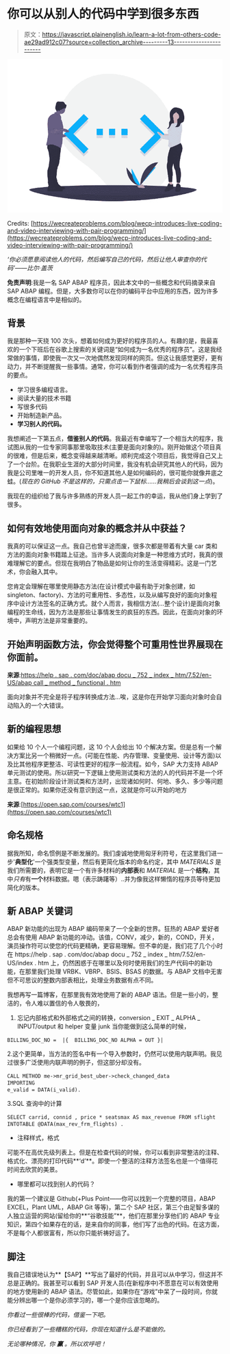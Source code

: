 # 你可以从别人的代码中学到很多东西

> 原文：<https://javascript.plainenglish.io/learn-a-lot-from-others-code-ae29ad912c07?source=collection_archive---------13----------------------->

![](img/3fb0f7616c012e11b1b448715da2acab.png)

Credits: [https://wecreateproblems.com/blog/wecp-introduces-live-coding-and-video-interviewing-with-pair-programming/](https://wecreateproblems.com/blog/wecp-introduces-live-coding-and-video-interviewing-with-pair-programming/)

*‘你必须愿意阅读他人的代码，然后编写自己的代码，然后让他人审查你的代码’——比尔·盖茨*

**免责声明**:我是一名 SAP ABAP 程序员，因此本文中的一些概念和代码摘录来自 SAP ABAP 编程。但是，大多数你可以在你的编码平台中应用的东西，因为许多概念在编程语言中是相似的。

## **背景**

我是那种一天挠 100 次头，想着如何成为更好的程序员的人。有趣的是，我最喜欢的一个下班后在谷歌上搜索的关键词是“如何成为一名优秀的程序员”。这是我经常做的事情，即使我一次又一次地偶然发现同样的网页。但这让我感觉更好，更有动力，并不断提醒我一些事情。通常，你可以看到作者强调的成为一名优秀程序员的要点。

*   学习很多编程语言。
*   阅读大量的技术书籍
*   写很多代码
*   开始制造新产品。
*   **学习别人的代码。**

我想阐述一下第五点，**借鉴别人的代码**。我最近有幸编写了一个相当大的程序，我试图从我的一位专家同事那里吸取技术(主要是面向对象的)。刚开始做这个项目真的很难，但是后来，概念变得越来越清晰。顺利完成这个项目后，我觉得自己又上了一个台阶。在我职业生涯的大部分时间里，我没有机会研究其他人的代码，因为我是公司里唯一的开发人员，你不知道其他人是如何编码的，很可能你就像井底之蛙。(*现在的 GitHub 不是这样的，只需点击一下鼠标……我稍后会谈到这一点*)。

我现在的组织给了我与许多熟练的开发人员一起工作的幸运，我从他们身上学到了很多。

## 如何有效地使用面向对象的概念并从中获益？

我真的可以保证这一点。我自己也曾半途而废，很多次都是带着有大量 car 类和方法的面向对象书籍踏上征途。当许多人说面向对象是一种思维方式时，我真的很难理解它的要点。但现在我明白了物品是如何让你的生活变得精彩。这是一门艺术，你会融入其中。

您肯定会理解在哪里使用静态方法(在设计模式中最有助于对象创建，如 singleton、factory)、方法的可重用性、多态性，以及从编写良好的面向对象程序中设计方法签名的正确方式。就个人而言，我相信方法(…整个设计)是面向对象编程的生命线，因为方法是那些让事情发生的疯狂的东西。因此，在面向对象的环境中，声明方法是非常重要的。

## 开始声明**函数方法**，你会觉得整个可重用性世界展现在你面前。

**来源**:[https://help . sap . com/doc/abap docu _ 752 _ index _ htm/7.52/en-US/abap call _ method _ functional . htm](https://help.sap.com/doc/abapdocu_752_index_htm/7.52/en-US/abapcall_method_functional.htm)

面向对象并不完全是将子程序转换成方法…唉，这是你在开始学习面向对象时会自动陷入的一个大错误。

## 新的编程思想

如果给 10 个人一个编程问题，这 10 个人会给出 10 个解决方案。但是总有一个解决方案比另一个稍微好一点。(可能在性能、内存管理、变量使用、设计等方面)以及比其他程序更整洁、可读性更好的程序一般流程。如今，SAP 大力支持 ABAP 单元测试的使用。所以研究一下逻辑上使用测试类和方法的人的代码并不是一个坏主意。在初始阶段设计测试类和方法时，出现诸如何时、何地、多久、多少等问题是很正常的。如果你还没有意识到这一点，这就是你可以开始的地方

**来源**:[https://open.sap.com/courses/wtc1](https://open.sap.com/courses/wtc1)

## 命名规格

据我所知，命名惯例是不断发展的。我们虔诚地使用匈牙利符号，在这里我们进一步'**典型化**'一个强类型变量，然后有更简化版本的命名约定，其中 *MATERIALS* 是我们所需要的，表明它是一个有许多材料的**内部表**和 *MATERIAL* 是一个**结构**，其中*只有*有**一个**材料数据。嗯（表示踌躇等）..并为像我这样懒惰的程序员等待更加简化的版本。

## 新 ABAP 关键词

ABAP 新功能的出现为 ABAP 编码带来了一个全新的世界。狂热的 ABAP 爱好者总会有使用 ABAP 新功能的冲动。该值，CONV，减少，新的，COND，开关，演员操作符可以使您的代码更精确，更容易理解。但不幸的是，我们花了几个小时在 https://help . sap . com/doc/abap docu _ 752 _ index _ htm/7.52/en-US/index . htm 上，仍然困惑于在哪里以及何时使用我们的生产代码中的新功能，在那里我们处理 VRBK、VBRP、BSIS、BSAS 的数据。与 ABAP 文档中无害但不可思议的整数内部表相比，处理业务数据有点不同。

我想再写一篇博客，在那里我有效地使用了新的 ABAP 语法。但是一些小的，整洁的，令人难以置信的令人敬畏的，

1.  忘记内部格式和外部格式之间的转换，conversion _ EXIT _ ALPHA _ INPUT/output 和 helper 变量 junk 当你能做到这么简单的时候，

```
BILLING_DOC_NO =  |{  BILLING_DOC_NO ALPHA = OUT }|
```

2.这个更简单，当方法的签名中有一个导入参数时，仍然可以使用内联声明。我见过很多广泛使用内联声明的例子，但这部分却没有。

```
CALL METHOD me->mr_grid_best_uber->check_changed_data
IMPORTING
e_valid = DATA(i_valid).
```

3.SQL 查询中的计算

```
SELECT carrid, connid , price * seatsmax AS max_revenue FROM sflight INTOTABLE @DATA(max_rev_frm_flights) .
```

*   注释样式，格式

可能不在高优先级列表上。但是在检查代码的时候，你可以看到非常整洁的注释、格式化、漂亮的打印代码**‘d’**。即使一个整洁的注释方法签名也是一个值得花时间去欣赏的美景。

*   哪里都可以找到别人的代码？

我的第一个建议是 Github(+Plus Point——你可以找到一个完整的项目，ABAP EXCEL，Plant UML，ABAP Git 等等)，第二个 SAP 社区，第三个由足智多谋的人独立运营的网站(留给你的**“谷歌技能”**，他们在那里分享他们的 ABAP 专业知识，第四个如果存在的话，是来自你的同事，他们写了出色的代码。在这方面，不是每个人都很富有，所以你只能祈祷好运了。

## **脚注**

我自己错误地认为**【SAP】**写出了最好的代码，并且可以从中学习，但这并不总是正确的。我甚至可以看到 SAP 开发人员(在新程序中)不愿意在可以有效使用的地方使用新的 ABAP 语法。尽管如此，如果你在“游戏”中呆了一段时间，你就能分辨出哪一个是你必须学习的，哪一个是你应该忽略的。

*你看过一些很棒的代码，借鉴一下吧。*

*你已经看到了一些糟糕的代码，你现在知道什么是不能做的。*

*无论哪种情况，你* ***赢*** *。所以欢呼吧！*